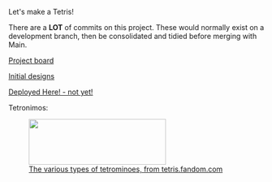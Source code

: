 Let's make a Tetris!

There are a **LOT** of commits on this project.  These would normally exist on a development branch, then be consolidated and tidied before merging with Main.


[Project board](https://github.com/users/DBBrowne/projects/1)

[Initial designs](https://github.com/DBBrowne/ga-sei-projectone/wiki/initial-layouts)

[Deployed Here! - not yet!]()

Tetronimos:
<figure class="pi-item pi-image" data-source="image">
	<a href="https://static.wikia.nocookie.net/tetrisconcept/images/c/ca/Tetromino_image.png/revision/latest?cb=20090706171943" class="image image-thumbnail" title="">
		<img src="https://static.wikia.nocookie.net/tetrisconcept/images/c/ca/Tetromino_image.png/revision/latest/scale-to-width-down/350?cb=20090706171943" srcset="https://static.wikia.nocookie.net/tetrisconcept/images/c/ca/Tetromino_image.png/revision/latest/scale-to-width-down/350?cb=20090706171943 1x, https://static.wikia.nocookie.net/tetrisconcept/images/c/ca/Tetromino_image.png/revision/latest/scale-to-width-down/700?cb=20090706171943 2x" class="pi-image-thumbnail" alt="" data-image-key="Tetromino_image.png" data-image-name="Tetromino image.png" width="270" height="90">
	<figcaption class="pi-item-spacing pi-caption">The various types of tetrominoes, from tetris.fandom.com</figcaption>
</figure>